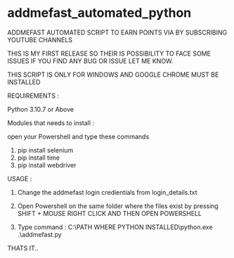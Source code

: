 # addmefast_automated_python
ADDMEFAST AUTOMATED SCRIPT TO EARN POINTS VIA BY SUBSCRIBING YOUTUBE CHANNELS

THIS IS MY FIRST RELEASE SO THEIR IS POSSIBILITY TO FACE SOME ISSUES
IF YOU FIND ANY BUG OR ISSUE LET ME KNOW.


THIS SCRIPT IS ONLY FOR WINDOWS AND GOOGLE CHROME MUST BE INSTALLED

REQUIREMENTS :

Python 3.10.7 or Above


Modules that needs to install :

open your Powershell and type these commands

1. pip install selenium
2. pip install time
3. pip install webdriver

USAGE :

1. Change the addmefast login credientials from login_details.txt

2. Open Powershell on the same folder where the files exist by pressing SHIFT + MOUSE RIGHT CLICK AND THEN OPEN POWERSHELL

3. Type command : C:\PATH WHERE PYTHON INSTALLED\python.exe .\addmefast.py

THATS IT..

